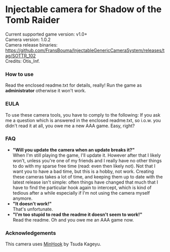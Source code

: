 Injectable camera for Shadow of the Tomb Raider
============================

Current supported game version: v1.0+  
Camera version: 1.0.2  
Camera release binaries: https://github.com/FransBouma/InjectableGenericCameraSystem/releases/tag/SOTTR_102  
Credits: Otis_Inf.  

### How to use
Read the enclosed readme.txt for details, really! Run the game as **administrator** otherwise it won't work.

### EULA
To use these camera tools, you have to comply to the following:
If you ask me a question which is answered in the enclosed readme.txt, so i.o.w. you didn't read it at all, 
you owe me a new AAA game. Easy, right? 

### FAQ

* **"Will you update the camera when an update breaks it?"**  
When I'm still playing the game, I'll update it. However after that I likely won't, unless you're one of my friends and I really have no other things to do with my sparse free time (read: even then likely not). Not that I want you to have a bad time, but this is a hobby, not work. Creating these cameras takes a lot of time, and keeping them up to date with the latest release isn't simple: often things have changed that much that I have to find the particular hook again to intercept, which is kind of tedious after a while especially if I'm not using the camera myself anymore. 
* **"It doesn't work!"**  
That's unfortunate.
* **"I'm too stupid to read the readme it doesn't seem to work!"**  
Read the readme. Oh and you owe me an AAA game now. 

### Acknowledgements
This camera uses [MinHook](https://github.com/TsudaKageyu/minhook) by Tsuda Kageyu.
